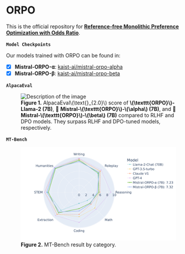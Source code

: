 # **ORPO**

This is the official repository for <a class="link" href="https://arxiv.org/abs/2403.07691">**Reference-free Monolithic Preference Optimization with Odds Ratio**</a>. 

**`Model Checkpoints`**

Our models trained with ORPO can be found in:

- [X] **Mistral-ORPO-⍺**: <a class="link" href="https://huggingface.co/kaist-ai/mistral-orpo-alpha">kaist-ai/mistral-orpo-alpha</a>
- [X] **Mistral-ORPO-β**: <a class="link" href="https://huggingface.co/kaist-ai/mistral-orpo-beta">kaist-ai/mistral-orpo-beta</a>

**`AlpacaEval`**

<figure>
  <img class="png" src="/assets/img/alpaca_blog.png" alt="Description of the image">
  <figcaption><b>Figure 1.</b> AlpacaEval\(\text{}_{2.0}\) score of <b>\(\texttt{ORPO}\)-Llama-2 (7B)</b>, 🤗 <b>Mistral-\(\texttt{ORPO}\)-\(\alpha\) (7B)</b>, and 🤗 <b>Mistral-\(\texttt{ORPO}\)-\(\beta\) (7B)</b> compared to RLHF and DPO models. They surpass RLHF and DPO-tuned models, respectively.</figcaption>
</figure>

**`MT-Bench`**

<figure>
  <img class="png" src="/assets/img/mtbench_hf.png" alt="Description of the image">
  <figcaption><b>Figure 2.</b> MT-Bench result by category.</figcaption>
</figure>

